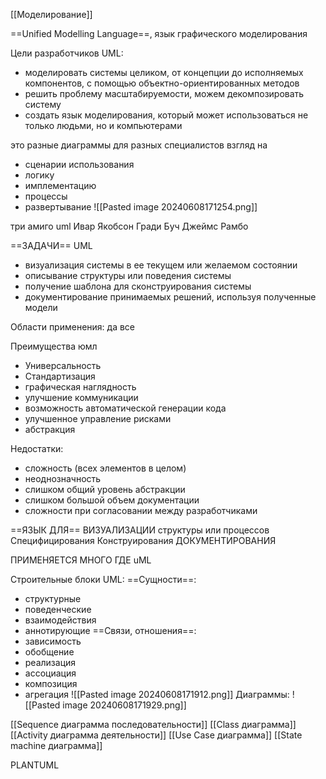 
[[Моделирование]]

==Unified Modelling Language==, язык графического моделирования

Цели разработчиков UML:
- моделировать системы целиком, от концепции до исполняемых компонентов, с помощью объектно-ориентированных методов
- решить проблему масштабируемости, можем декомпозировать систему
- создать язык моделирования, который может использоваться не только людьми, но и компьютерами 

это разные диаграммы для разных специалистов
взгляд на 
- сценарии использования
- логику
- имплементацию
- процессы
- развертывание
![[Pasted image 20240608171254.png]]

три амиго uml
Ивар Якобсон
Гради Буч
Джеймс Рамбо

==ЗАДАЧИ== UML
- визуализация системы в ее текущем или желаемом состоянии
- описывание структуры или поведения системы
- получение шаблона для сконструирования системы
- документирование принимаемых решений, используя полученные модели

Области применения: да все

Преимущества юмл
- Универсальность
- Стандартизация
- графическая наглядность
- улучшение коммуникации
- возможность автоматической генерации кода
- улучшенное управление рисками
- абстракция

Недостатки:
- сложность (всех элементов в целом)
- неоднозначность
- слишком общий уровень абстракции
- слишком большой объем документации
- сложности при согласовании между разработчиками

==ЯЗЫК ДЛЯ==
ВИЗУАЛИЗАЦИИ структуры или процессов
Специфицирования 
Конструирования
ДОКУМЕНТИРОВАНИЯ

ПРИМЕНЯЕТСЯ МНОГО ГДЕ uML

Строительные блоки UML:
==Сущности==:
- структурные
- поведенческие
- взаимодействия
- аннотирующие
==Связи, отношения==:
- зависимость
- обобщение
- реализация
- ассоциация
- композиция
- агрегация
![[Pasted image 20240608171912.png]]
Диаграммы:
![[Pasted image 20240608171929.png]]

[[Sequence диаграмма последовательности]]
[[Class диаграмма]]
[[Activity диаграмма деятельности]]
[[Use Case диаграмма]]
[[State machine диаграмма]]

PLANTUML